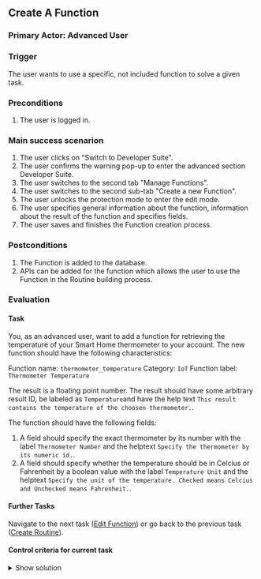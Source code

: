 ## Create A Function
### Primary Actor: Advanced User

### Trigger
The user wants to use a specific, not included function to solve a given task.

### Preconditions
1. The user is logged in.

### Main success scenarion
1. The user clicks on "Switch to Developer Suite".
2. The user confirms the warning pop-up to enter the advanced section Developer Suite.
3. The user switches to the second tab "Manage Functions".
4. The user switches to the second sub-tab "Create a new Function".
5. The user unlocks the protection mode to enter the edit mode.
6. The user specifies general information about the function, information about the result of the function and specifies fields.
7. The user saves and finishes the Function creation process.

### Postconditions
1. The Function is added to the database.
2. APIs can be added for the function which allows the user to use the Function in the Routine building process.

### Evaluation
#### Task
You, as an advanced user, want to add a function for retrieving the temperature of your Smart Home thermometer to your account.
The new function should have the following characteristics:

Function name: `thermometer_temperature`
Category: `IoT`
Function label: `Thermometer Temperature`

The result is a floating point number.
The result should have some arbitrary result ID, be labeled as `Temperature`and have the help text `This result contains the temperature of the choosen thermometer.`.

The function should have the following fields:
1. A field should specify the exact thermometer by its number with the label `Thermometer Number` and the helptext `Specify the thermometer by its numeric id.`.
2. A field should specify whether the temperature should be in Celcius or Fahrenheit by a boolean value with the label `Temperature Unit` and the helptext `Specify the unit of the temperature. Checked means Celcius and Unchecked means Fahrenheit.`.

#### Further Tasks
Navigate to the next task ([Edit Function](edit_function_usecase.md)) or go back to the previous task ([Create Routine](create_routine_usecase.md)).

#### Control criteria for current task
<details>
<summary>Show solution</summary>
<p>
A new Function is created correctly at the users account.

The saved Function will look like this in the database after a succesful save (in JSON form):
<pre>
{
           "category": "IoT",
           "function_name": "thermometer_temperature",
           "function_label": "Thermometer Temperature",
           "result": {
               "name": "result",
               "label": "Temperature",
               "type": "number",
               "help_text": "This result contains the temperature of the choosen thermometer."
           },
           "fields": [
               {
                   "name": "1",
                   "type": "number",
                   "label": "Thermometer Number",
                   "required": true,
                   "help_text": "Specify the thermometer by its numeric id."
               },
               {
                   "name": "2",
                   "type": "text",
                   "label": "Temperature Unit",
                   "required": true,
                   "help_text": "Specify the unit of the temperature. Checked means Celcius and Unchecked means Fahrenheit."
               }
           ]
       }
</pre></p>
</details>
